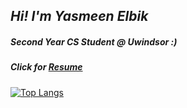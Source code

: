 
## *Hi! I'm Yasmeen Elbik*
##### *Second Year CS Student @ Uwindsor :)*
##### *Click for* [Resume](https://github.com/YasmeenEE/YasmeenEE/blob/main/Developer%20Resume.pdf)


[![*Top Langs*](https://github-readme-stats.vercel.app/api/top-langs/?username=YasmeenEE&layout=donut&theme=dark&hide_border=true&title_color=7b1dff)](https://github.com/YasmeenEE/github-readme-stats)
